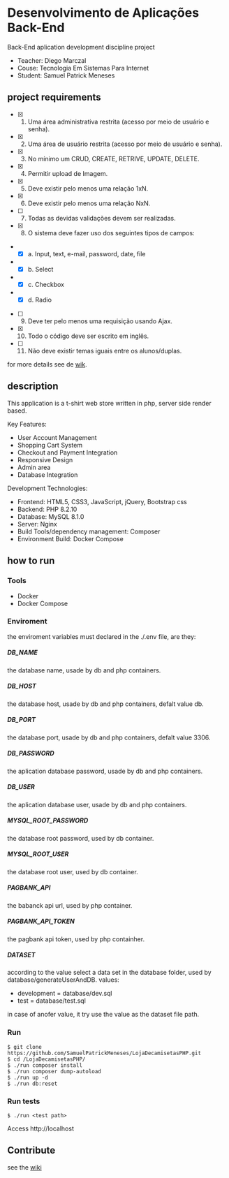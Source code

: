 # Desenvolvimento de Aplicações Back-End

Back-End aplication development discipline project

- Teacher: Diego Marczal
- Couse: Tecnologia Em Sistemas Para Internet
- Student: Samuel Patrick Meneses

## project requirements

- [x] 1. Uma área administrativa restrita (acesso por meio de usuário e senha).
- [x] 2. Uma área de usuário restrita (acesso por meio de usuário e senha).
- [x] 3. No mínimo um CRUD, CREATE, RETRIVE, UPDATE, DELETE.
- [x] 4. Permitir upload de Imagem.
- [x] 5. Deve existir pelo menos uma relação 1xN.
- [x] 6. Deve existir pelo menos uma relação NxN.
- [ ] 7. Todas as devidas validações devem ser realizadas.
- [x] 8. O sistema deve fazer uso dos seguintes tipos de campos:
- - [x] a. Input, text, e-mail, password, date, file
- - [x] b. Select
- - [x] c. Checkbox
- - [x] d. Radio
- [ ] 9. Deve ter pelo menos uma requisição usando Ajax.
- [x] 10. Todo o código deve ser escrito em inglês.
- [ ] 11. Não deve existir temas iguais entre os alunos/duplas.

for more details see de [wik](https://github.com/SamuelPatrickMeneses/LojaDecamisetasPHP/wiki).

## description

This application is a t-shirt web store written in php, server side render based.

Key Features:

- User Account Management
- Shopping Cart System
- Checkout and Payment Integration
- Responsive Design
- Admin area
- Database Integration

Development Technologies:
- Frontend: HTML5, CSS3, JavaScript, jQuery, Bootstrap css
- Backend: PHP 8.2.10
- Database: MySQL 8.1.0
- Server: Nginx
- Build  Tools/dependency management: Composer 
- Environment Build: Docker Compose

## how to run

### Tools

-   Docker
-   Docker Compose

### Enviroment
the enviroment variables must declared in the ./.env file, are they:

##### DB_NAME
the database name, usade by db and php containers.

##### DB_HOST
the database host, usade by db and php containers, defalt value db.

##### DB_PORT
the database port, usade by db and php containers, defalt value 3306.

##### DB_PASSWORD
the aplication database password, usade by db and php containers.

##### DB_USER
the aplication database user, usade by db and php containers.

##### MYSQL_ROOT_PASSWORD
the database root password, used by db container.

##### MYSQL_ROOT_USER
the database root user, used by db container.

##### PAGBANK_API
the babanck api url, used by php container.

##### PAGBANK_API_TOKEN
the pagbank api token, used by php containher.

##### DATASET
according to the value select a data set in the database folder, used by database/generateUserAndDB.
values:
-   development = database/dev.sql
-   test = database/test.sql

in case of anofer value, it try use the value as the dataset file path. 

### Run

```
$ git clone https://github.com/SamuelPatrickMeneses/LojaDecamisetasPHP.git
$ cd /LojaDecamisetasPHP/
$ ./run composer install
$ ./run composer dump-autoload
$ ./run up -d
$ ./run db:reset 
```

### Run tests 

```
$ ./run <test path> 
```

Access http://localhost

## Contribute
   see the [wiki](https://github.com/SamuelPatrickMeneses/LojaDecamisetasPHP/wiki/contribute)
